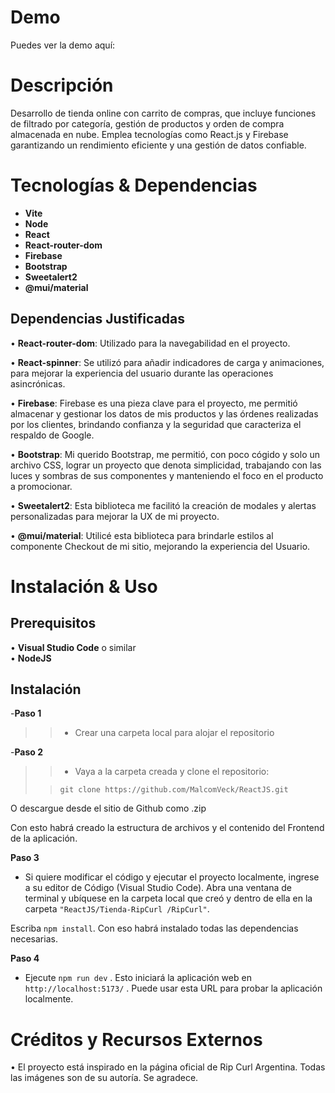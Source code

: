 # Demo

  Puedes ver la demo aquí: 

# Descripción

  Desarrollo de tienda online con carrito de compras, que incluye funciones de filtrado por categoría, gestión de productos y orden de compra almacenada en nube. 
  Emplea tecnologías como React.js y Firebase garantizando un rendimiento eficiente y una gestión de datos confiable.

# Tecnologías & Dependencias

- __Vite__
- __Node__  
- __React__
- __React-router-dom__  
- __Firebase__  
- __Bootstrap__  
- __Sweetalert2__  
- __@mui/material__

## Dependencias Justificadas

• __React-router-dom__: Utilizado para la navegabilidad en el proyecto.    

• __React-spinner__: Se utilizó para añadir indicadores de carga y animaciones, para mejorar la experiencia del usuario durante las operaciones asincrónicas.    

• __Firebase__: Firebase es una pieza clave para el proyecto, me permitió almacenar y gestionar los datos de mis productos y las órdenes realizadas por los clientes, brindando   confianza y la seguridad que caracteriza el respaldo de Google.    

• __Bootstrap__: Mi querido Bootstrap, me permitió, con poco cógido y solo un archivo CSS, lograr un proyecto que denota simplicidad, trabajando con las luces y sombras de sus   componentes y manteniendo el foco en el producto a promocionar.    

• __Sweetalert2__: Esta biblioteca me facilitó la creación de modales y alertas personalizadas para mejorar la UX de mi proyecto.    

• __@mui/material__: Utilicé esta biblioteca para brindarle estilos al componente Checkout de mi sitio, mejorando la experiencia del Usuario. 
      
# Instalación & Uso

## Prerequisitos

• __Visual Studio Code__ o similar  
• __NodeJS__

## Instalación

-__Paso 1__
   >> - Crear una carpeta local para alojar el repositorio
   > 
-__Paso 2__
   >>- Vaya a la carpeta creada y clone el repositorio:
   >
   >>`git clone https://github.com/MalcomVeck/ReactJS.git`  

O descargue desde el sitio de Github como .zip

Con esto habrá creado la estructura de archivos y el contenido del Frontend de la aplicación.

__Paso 3__
  - Si quiere modificar el código y ejecutar el proyecto localmente, ingrese a su editor de Código (Visual Studio Code).
Abra una ventana de terminal y ubíquese en la carpeta local que creó y dentro de ella en la carpeta `"ReactJS/Tienda-RipCurl
/RipCurl"`.

Escriba `npm install`. Con eso habrá instalado todas las dependencias necesarias.

__Paso 4__
  - Ejecute `npm run dev` . Esto iniciará la aplicación web en `http://localhost:5173/` . Puede usar esta URL para probar la aplicación localmente.
  
# Créditos y Recursos Externos

  • El proyecto está inspirado en la página oficial de Rip Curl Argentina. Todas las imágenes son de su autoría. Se agradece.

